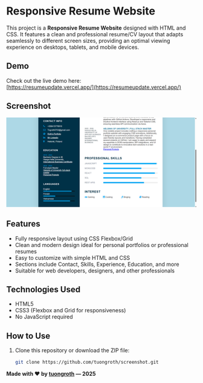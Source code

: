 # Responsive Resume Website

This project is a **Responsive Resume Website** designed with HTML and CSS. It features a clean and professional resume/CV layout that adapts seamlessly to different screen sizes, providing an optimal viewing experience on desktops, tablets, and mobile devices.

## Demo

Check out the live demo here:  
[https://resumeupdate.vercel.app/](https://resumeupdate.vercel.app/)

## Screenshot

![Resume Screenshot](https://github.com/tuongroth/screenshot/blob/main/assets/cvbody.png)

## Features

- Fully responsive layout using CSS Flexbox/Grid
- Clean and modern design ideal for personal portfolios or professional resumes
- Easy to customize with simple HTML and CSS
- Sections include Contact, Skills, Experience, Education, and more
- Suitable for web developers, designers, and other professionals

## Technologies Used

- HTML5
- CSS3 (Flexbox and Grid for responsiveness)
- No JavaScript required

## How to Use

1. Clone this repository or download the ZIP file:
   ```bash
   git clone https://github.com/tuongroth/screenshot.git

**Made with ❤️ by [tuongroth](https://github.com/tuongroth) — 2025**
